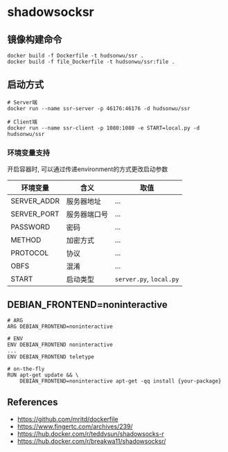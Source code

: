 # shadowsocksr

## 镜像构建命令

```
docker build -f Dockerfile -t hudsonwu/ssr .
docker build -f file_Dockerfile -t hudsonwu/ssr:file .
```

## 启动方式

```
# Server端
docker run --name ssr-server -p 46176:46176 -d hudsonwu/ssr

# Client端
docker run --name ssr-client -p 1080:1080 -e START=local.py -d hudsonwu/ssr
```

### 环境变量支持

开启容器时, 可以通过传递environment的方式更改启动参数

|环境变量|含义|取值|
|--------|----|----|
|SERVER_ADDR|服务器地址|...|
|SERVER_PORT|服务器端口号|...|
|PASSWORD|密码|...|
|METHOD|加密方式|...|
|PROTOCOL|协议|...|
|OBFS|混淆|...|
|START|启动类型|`server.py`, `local.py`|

## DEBIAN_FRONTEND=noninteractive

```
# ARG
ARG DEBIAN_FRONTEND=noninteractive

# ENV
ENV DEBIAN_FRONTEND noninteractive
...
ENV DEBIAN_FRONTEND teletype

# on-the-fly
RUN apt-get update && \
    DEBIAN_FRONTEND=noninteractive apt-get -qq install {your-package}
```

## References

+ <https://github.com/mritd/dockerfile>
+ <https://www.fingertc.com/archives/239/>
+ <https://hub.docker.com/r/teddysun/shadowsocks-r>
+ <https://hub.docker.com/r/breakwa11/shadowsocksr/>

